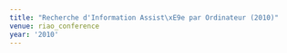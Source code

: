 ```yaml
---
title: "Recherche d'Information Assist\xE9e par Ordinateur (2010)"
venue: riao_conference
year: '2010'
---
```


